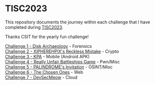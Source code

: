 # TISC2023

This repository documents the journey within each challenge that I have completed during [TISC2023](https://www.csit.gov.sg/events/tisc/tisc-2023).

Thanks CSIT for the yearly fun challenge! 

[Challenge 1 - Disk Archaeology](./Challenge1.md) - Forensics \
[Challenge 2 - XIPHEREHPIX's Reckless Mistake](./Challenge2.md) - Crypto \
[Challenge 3 - KPA](./Challenge3.md) - Mobile (Android APK) \
[Challenge 4 - Really Unfair Battleships Game](./Challenge4.md) - Pwn/Misc \
[Challenge 5 - PALINDROME's Invitation](./Challenge5.md) - OSINT/Misc \
[Challenge 6 - The Chosen Ones](./Challenge6.md) - Web \
[Challenge 7 - DevSecMeow](./Challenge7.md) - Cloud